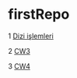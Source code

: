 # firstRepo
1 [Dizi işlemleri](https://hasangulbaba.github.io/firstRepo/Arraycalismalari.html)

2 [CW3](https://hasangulbaba.github.io/firstRepo/inspector.html)

3 [CW4]()
